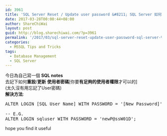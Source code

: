 ```yaml
---
id: 3961
title: 'SQL Server Reset / Update user password &#8211; SQL Server 如何重設/更新使用者密碼?'
date: 2017-03-28T00:00:44+08:00
author: ShareChiWai
layout: post
guid: http://blog.sharechiwai.com/?p=3961
permalink: '/2017/03/sql-server-reset-update-user-password-sql-server-%e5%a6%82%e4%bd%95%e9%87%8d%e8%a8%ad%e6%9b%b4%e6%96%b0%e4%bd%bf%e7%94%a8%e8%80%85%e5%af%86%e7%a2%bc/'
categories:
  - MSSQL Tips and Tricks
tags:
  - Database Management
  - SQL Server
---
```

今日為自己寫一個 **SQL notes**  
去記下如何**重設**/**更新** **使用者密碼**[你要**有足夠的使用者權限**才可以的]  
(太久沒有用忘記了User密碼)  
**解決方法**:

<pre>ALTER LOGIN [SQL User Name] WITH PASSWORD = '[New Password]';  

-- E.G.
ALTER LOGIN sqluser WITH PASSWORD = 'newP@ssW01D';  
</pre>

hope you find it useful